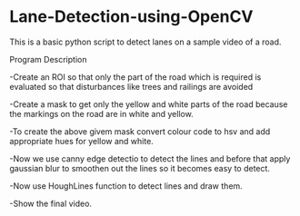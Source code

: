 # Lane-Detection-using-OpenCV
This is a basic python script to detect lanes on a sample video of a road.

Program Description

-Create an ROI so that only the part of the road which is required is evaluated so that disturbances like trees and railings are avoided

-Create a mask to get only the yellow and white parts of the road because the markings on the road are in white and yellow.

-To create the above givem mask convert colour code to hsv and add appropriate hues for yellow and white.

-Now we use canny edge detectio to detect the lines and before that apply gaussian blur to smoothen out the lines so it becomes easy to detect.

-Now use HoughLines function to detect lines and draw them.

-Show the final video.
